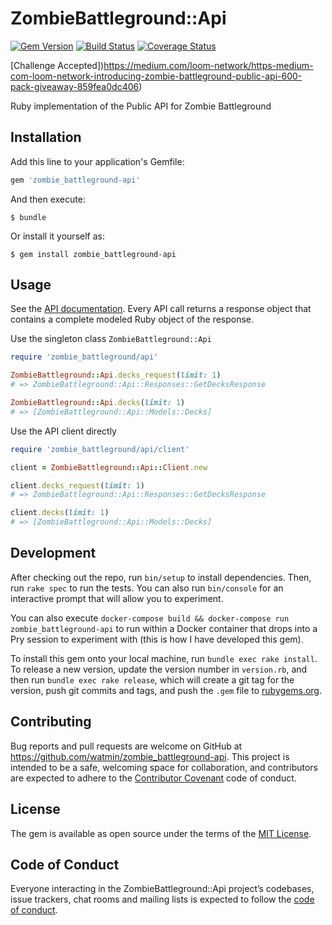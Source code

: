 # ZombieBattleground::Api

[![Gem Version](https://badge.fury.io/rb/zombie_battleground-api.svg)](https://badge.fury.io/rb/zombie_battleground-api)
[![Build Status](https://travis-ci.org/watmin/zombie_battleground-api.svg?branch=master)](https://travis-ci.org/watmin/zombie_battleground-api)
[![Coverage Status](https://coveralls.io/repos/github/watmin/zombie_battleground-api/badge.svg?branch=master)](https://coveralls.io/github/watmin/zombie_battleground-api?branch=master)

[Challenge Accepted])https://medium.com/loom-network/https-medium-com-loom-network-introducing-zombie-battleground-public-api-600-pack-giveaway-859fea0dc406)

Ruby implementation of the Public API for Zombie Battleground

## Installation

Add this line to your application's Gemfile:

```ruby
gem 'zombie_battleground-api'
```

And then execute:

    $ bundle

Or install it yourself as:

    $ gem install zombie_battleground-api

## Usage

See the [API documentation](https://www.rubydoc.info/gems/zombie_battleground-api/0.3.0).
Every API call returns a response object that contains a complete modeled Ruby object of the response.

Use the singleton class `ZombieBattleground::Api`

```ruby
require 'zombie_battleground/api'

ZombieBattleground::Api.decks_request(limit: 1)
# => ZombieBattleground::Api::Responses::GetDecksResponse

ZombieBattleground::Api.decks(limit: 1)
# => [ZombieBattleground::Api::Models::Decks]
```

Use the API client directly

```ruby
require 'zombie_battleground/api/client'

client = ZombieBattleground::Api::Client.new

client.decks_request(limit: 1)
# => ZombieBattleground::Api::Responses::GetDecksResponse

client.decks(limit: 1)
# => [ZombieBattleground::Api::Models::Decks]
```

## Development

After checking out the repo, run `bin/setup` to install dependencies. Then, run `rake spec` to run the tests. You can also run `bin/console` for an interactive prompt that will allow you to experiment.

You can also execute `docker-compose build && docker-compose run zombie_battleground-api` to run within a Docker container that drops into a Pry session to experiment with (this is how I have developed this gem).

To install this gem onto your local machine, run `bundle exec rake install`. To release a new version, update the version number in `version.rb`, and then run `bundle exec rake release`, which will create a git tag for the version, push git commits and tags, and push the `.gem` file to [rubygems.org](https://rubygems.org).

## Contributing

Bug reports and pull requests are welcome on GitHub at https://github.com/watmin/zombie_battleground-api. This project is intended to be a safe, welcoming space for collaboration, and contributors are expected to adhere to the [Contributor Covenant](http://contributor-covenant.org) code of conduct.

## License

The gem is available as open source under the terms of the [MIT License](https://opensource.org/licenses/MIT).

## Code of Conduct

Everyone interacting in the ZombieBattleground::Api project’s codebases, issue trackers, chat rooms and mailing lists is expected to follow the [code of conduct](https://github.com/watmin/zombie_battleground-api/blob/master/CODE_OF_CONDUCT.md).

